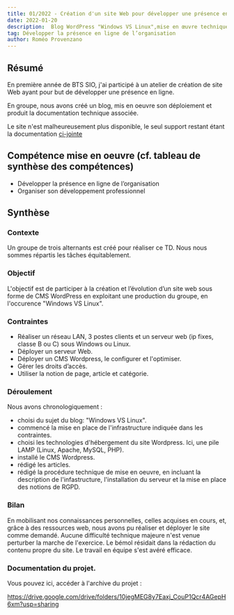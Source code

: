 ```yaml
---
title: 01/2022 - Création d'un site Web pour développer une présence en ligne
date: 2022-01-20
description:  Blog WordPress "Windows VS Linux",mise en œuvre technique, rédaction d'articles et application du RGPD.
tag: Développer la présence en ligne de l’organisation
author: Roméo Provenzano
---
```


## Résumé

En première année de BTS SIO, j'ai participé à un atelier de création de site Web ayant pour but de développer une présence en ligne.

En groupe, nous avons créé un blog, mis en oeuvre son déploiement et produit la documentation technique associée.

Le site n'est malheureusement plus disponible, le seul support restant étant la documentation [ci-jointe](https://drive.google.com/drive/folders/10jegMEG8y7Eaxj_CouP1Qcr4AGepH6xm?usp=sharing)

## Compétence mise en oeuvre (cf. tableau de synthèse des compétences)

- Développer la présence en ligne de l’organisation 
- Organiser son développement professionnel

## Synthèse

### Contexte

Un groupe de trois alternants est créé pour réaliser ce TD.
Nous nous sommes répartis les tâches équitablement.

### Objectif

L'objectif est de participer à la création et l’évolution d’un site web sous forme de CMS WordPress en exploitant une production du groupe, en l'occurence "Windows VS Linux".

### Contraintes

- Réaliser un réseau LAN, 3 postes clients et un serveur web (ip fixes, classe B ou C) sous Windows ou Linux.
- Déployer un serveur Web.
- Déployer un CMS Wordpress, le configurer et l'optimiser.
- Gérer les droits d’accès.
- Utiliser la notion de page, article et catégorie.

### Déroulement

Nous avons chronologiquement :
- choisi du sujet du blog:  "Windows VS Linux". 
- commencé la mise en place de l'infrastructure indiquée dans les contraintes.
- choisi les technologies d'hébergement du site Wordpress. Ici, une pile LAMP (Linux, Apache, MySQL, PHP).
- installé le CMS Wordpress.
- rédigé les articles.
- rédigé la procédure technique de mise en oeuvre, en incluant la description de l'infastructure, l'installation du serveur et la mise en place des notions de RGPD.

### Bilan

En mobilisant nos connaissances personnelles, celles acquises en cours, et, grâce à des ressources web, nous avons pu réaliser et déployer le site comme demandé.
Aucune difficulté technique majeure n'est venue perturber la marche de l'exercice. Le bémol résidait dans la rédaction du contenu propre du site.
Le travail en équipe s'est avéré efficace.

### Documentation du projet.

Vous pouvez ici, accéder à l'archive du projet :

https://drive.google.com/drive/folders/10jegMEG8y7Eaxj_CouP1Qcr4AGepH6xm?usp=sharing


